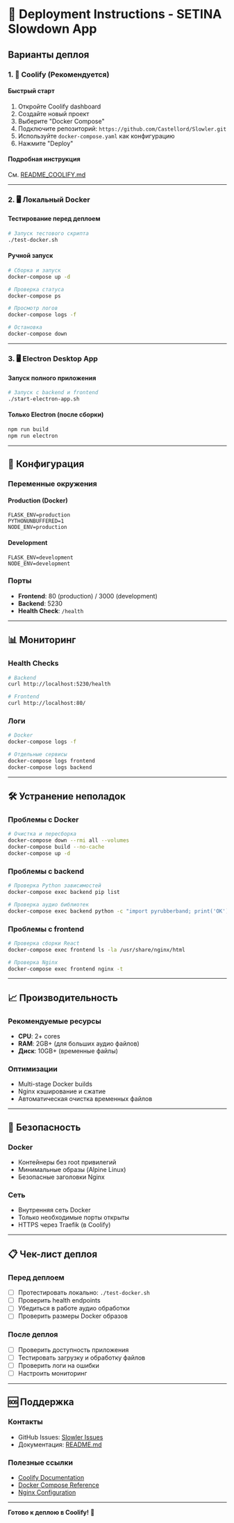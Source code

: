 # 🚀 Deployment Instructions - SETINA Slowdown App

## Варианты деплоя

### 1. 🐳 Coolify (Рекомендуется)

#### Быстрый старт
1. Откройте Coolify dashboard
2. Создайте новый проект
3. Выберите "Docker Compose"
4. Подключите репозиторий: `https://github.com/Castellord/Slowler.git`
5. Используйте `docker-compose.yaml` как конфигурацию
6. Нажмите "Deploy"

#### Подробная инструкция
См. [README_COOLIFY.md](./README_COOLIFY.md)

---

### 2. 🖥️ Локальный Docker

#### Тестирование перед деплоем
```bash
# Запуск тестового скрипта
./test-docker.sh
```

#### Ручной запуск
```bash
# Сборка и запуск
docker-compose up -d

# Проверка статуса
docker-compose ps

# Просмотр логов
docker-compose logs -f

# Остановка
docker-compose down
```

---

### 3. 🖥️ Electron Desktop App

#### Запуск полного приложения
```bash
# Запуск с backend и frontend
./start-electron-app.sh
```

#### Только Electron (после сборки)
```bash
npm run build
npm run electron
```

---

## 🔧 Конфигурация

### Переменные окружения

#### Production (Docker)
```env
FLASK_ENV=production
PYTHONUNBUFFERED=1
NODE_ENV=production
```

#### Development
```env
FLASK_ENV=development
NODE_ENV=development
```

### Порты
- **Frontend**: 80 (production) / 3000 (development)
- **Backend**: 5230
- **Health Check**: `/health`

---

## 📊 Мониторинг

### Health Checks
```bash
# Backend
curl http://localhost:5230/health

# Frontend
curl http://localhost:80/
```

### Логи
```bash
# Docker
docker-compose logs -f

# Отдельные сервисы
docker-compose logs frontend
docker-compose logs backend
```

---

## 🛠️ Устранение неполадок

### Проблемы с Docker
```bash
# Очистка и пересборка
docker-compose down --rmi all --volumes
docker-compose build --no-cache
docker-compose up -d
```

### Проблемы с backend
```bash
# Проверка Python зависимостей
docker-compose exec backend pip list

# Проверка аудио библиотек
docker-compose exec backend python -c "import pyrubberband; print('OK')"
```

### Проблемы с frontend
```bash
# Проверка сборки React
docker-compose exec frontend ls -la /usr/share/nginx/html

# Проверка Nginx
docker-compose exec frontend nginx -t
```

---

## 📈 Производительность

### Рекомендуемые ресурсы
- **CPU**: 2+ cores
- **RAM**: 2GB+ (для больших аудио файлов)
- **Диск**: 10GB+ (временные файлы)

### Оптимизации
- Multi-stage Docker builds
- Nginx кэширование и сжатие
- Автоматическая очистка временных файлов

---

## 🔐 Безопасность

### Docker
- Контейнеры без root привилегий
- Минимальные образы (Alpine Linux)
- Безопасные заголовки Nginx

### Сеть
- Внутренняя сеть Docker
- Только необходимые порты открыты
- HTTPS через Traefik (в Coolify)

---

## 📋 Чек-лист деплоя

### Перед деплоем
- [ ] Протестировать локально: `./test-docker.sh`
- [ ] Проверить health endpoints
- [ ] Убедиться в работе аудио обработки
- [ ] Проверить размеры Docker образов

### После деплоя
- [ ] Проверить доступность приложения
- [ ] Тестировать загрузку и обработку файлов
- [ ] Проверить логи на ошибки
- [ ] Настроить мониторинг

---

## 🆘 Поддержка

### Контакты
- GitHub Issues: [Slowler Issues](https://github.com/Castellord/Slowler/issues)
- Документация: [README.md](./README.md)

### Полезные ссылки
- [Coolify Documentation](https://coolify.io/docs)
- [Docker Compose Reference](https://docs.docker.com/compose/)
- [Nginx Configuration](https://nginx.org/en/docs/)

---

**Готово к деплою в Coolify!** 🎉
